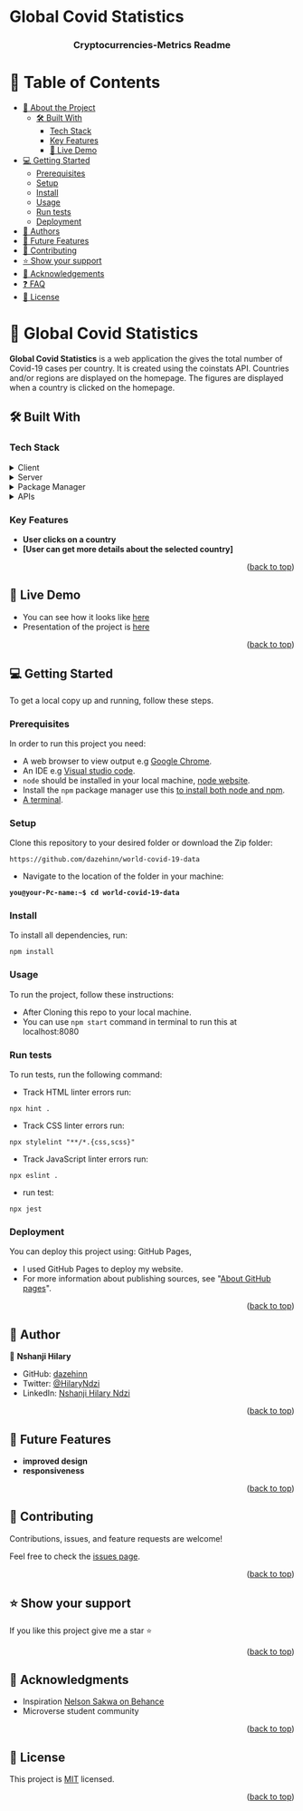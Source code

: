 # Global Covid Statistics

<a name="readme-top"></a>

<div align="center">
  
  <h3><b>Cryptocurrencies-Metrics Readme</b></h3>

</div>

<!-- TABLE OF CONTENTS -->

# 📗 Table of Contents

- [📖 About the Project](#about-project)
  - [🛠 Built With](#built-with)
    - [Tech Stack](#tech-stack)
    - [Key Features](#key-features)
    - [🚀 Live Demo](#live-demo)
- [💻 Getting Started](#getting-started)
  - [Prerequisites](#prerequisites)
  - [Setup](#setup)
  - [Install](#install)
  - [Usage](#usage)
  - [Run tests](#run-tests)
  - [Deployment](#deployment)
- [👥 Authors](#authors)
- [🔭 Future Features](#future-features)
- [🤝 Contributing](#contributing)
- [⭐️ Show your support](#support)
- [🙏 Acknowledgements](#acknowledgements)
- [❓ FAQ](#faq)
- [📝 License](#license)

<!-- PROJECT DESCRIPTION -->

# 📖 Global Covid Statistics <a name="about-project"></a>



**Global Covid Statistics**  is a web application the gives the total number of Covid-19 cases per country. It is created using the coinstats API. Countries and/or regions are displayed on the homepage. The figures are displayed when a country is clicked on the homepage.
## 🛠 Built With <a name="built-with"></a>

### Tech Stack <a name="tech-stack"></a>

<details>
  <summary>Client</summary>
  <ul>
    <li><a href="#">HTML, CSS, JavaScript, React , API, Redux</a></li>
  </ul>
</details>

<details>
  <summary>Server</summary>
  <ul>
    <li><a href="https://localhost:8080/">Dev Server</a></li>
  </ul>
</details>

<details>
  <summary>Package Manager</summary>
  <ul>
    <li><a href="#">npm</a></li>
  </ul>
</details>
<details>
  <summary>APIs</summary>
  <ul>
      <li><a href="'https://api.coinstats.app/public/v1/coins'">Coinstats API</a></li>
  </ul>
</details>

<!-- Features -->

### Key Features <a name="key-features"></a>

- **User clicks on a country**
- **[User can get more details about the selected country]**

<p align="right">(<a href="#readme-top">back to top</a>)</p>

## 🚀 Live Demo <a name="live-demo"></a>

- You can see how it looks like [here](https://global-covid-statistics.onrender.com/)
- Presentation of the project is [here](https://www.loom.com/share/7ba176dc870d421d857a36073e8d0fb4)

<p align="right">(<a href="#readme-top">back to top</a>)</p>

<!-- GETTING STARTED -->

## 💻 Getting Started <a name="getting-started"></a>


To get a local copy up and running, follow these steps.

### Prerequisites

In order to run this project you need:

- A web browser to view output e.g [Google Chrome](https://www.google.com/chrome/).
- An IDE e.g [Visual studio code](https://code.visualstudio.com/).
- `node` should be installed in your local machine, [node website](https://nodejs.org/en/download/).
- Install the `npm` package manager use this [to install both node and npm](https://docs.npmjs.com/downloading-and-installing-node-js-and-npm).
- [A terminal](https://code.visualstudio.com/docs/terminal/basics).

### Setup

Clone this repository to your desired folder or download the Zip folder:

```
https://github.com/dazehinn/world-covid-19-data
```

- Navigate to the location of the folder in your machine:

**``you@your-Pc-name:~$ cd world-covid-19-data``**

### Install

To install all dependencies, run:

```
npm install
```

### Usage

To run the project, follow these instructions:

- After Cloning this repo to your local machine.
- You can  use `npm start` command in terminal to run this at localhost:8080

### Run tests

To run tests, run the following command:

- Track HTML linter errors run:
```
npx hint .
```
- Track CSS linter errors run:
```
npx stylelint "**/*.{css,scss}"
```
- Track JavaScript linter errors run:
```
npx eslint .
```
- run test:
```
npx jest 
```

### Deployment <a name="deployment"></a>

You can deploy this project using: GitHub Pages,
- I used GitHub Pages to deploy my website.
- For more information about publishing sources, see "[About GitHub pages](https://docs.github.com/en/pages/getting-started-with-github-pages/about-github-pages#publishing-sources-for-github-pages-sites)".

<p align="right">(<a href="#readme-top">back to top</a>)</p>

<!-- AUTHORS -->
## 👥 Author <a name="authors"></a>

👤 **Nshanji Hilary**
- GitHub: [dazehinn](https://github.com/dazehinn)
- Twitter: [@HilaryNdzi](https://twitter.com/hilaryndzi)
- LinkedIn: [Nshanji Hilary Ndzi](https://www.linkedin.com/in/nshanji-hilary-ndzi)


<p align="right">(<a href="#readme-top">back to top</a>)</p>

<!-- FUTURE FEATURES -->

## 🔭 Future Features <a name="future-features"></a>

- **improved design**
- **responsiveness**

<p align="right">(<a href="#readme-top">back to top</a>)</p>

<!-- CONTRIBUTING -->

## 🤝 Contributing <a name="contributing"></a>

Contributions, issues, and feature requests are welcome!

Feel free to check the [issues page](../../issues/).

<p align="right">(<a href="#readme-top">back to top</a>)</p>

<!-- SUPPORT -->

## ⭐️ Show your support <a name="support"></a>

If you like this project give me a star ⭐️

<p align="right">(<a href="#readme-top">back to top</a>)</p>

<!-- ACKNOWLEDGEMENTS -->

## 🙏 Acknowledgments <a name="acknowledgements"></a>

- Inspiration [Nelson Sakwa on Behance](https://www.behance.net/sakwadesignstudio)
- Microverse student community

<p align="right">(<a href="#readme-top">back to top</a>)</p>

<!-- FAQ  -->

<!-- ## ❓ FAQ <a name="faq"></a> -->


<!-- LICENSE -->

## 📝 License <a name="license"></a>

This project is [MIT](./LICENSE) licensed.

<p align="right">(<a href="#readme-top">back to top</a>)</p>